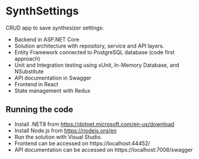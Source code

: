 # SynthSettings

CRUD app to save synthesizer settings:

- Backend in ASP.NET Core
- Solution architecture with repository, service and API layers.
- Entity Framework connected to PostgreSQL database (code first approach)
- Unit and Integration testing using xUnit, In-Memory Database, and NSubstitute
- API documentation in Swagger
- Frontend in React
- State management with Redux

## Running the code

- Install .NET8 from https://dotnet.microsoft.com/en-us/download
- Install Node.js from https://nodejs.org/en
- Run the solution with Visual Studio.
- Frontend can be accessed on https://localhost:44452/
- API documentation can be accessed on https://localhost:7008/swagger
